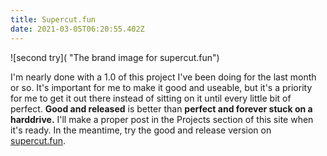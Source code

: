 ```yaml
---
title: Supercut.fun
date: 2021-03-05T06:20:55.402Z
---
```

![second try]( "The brand image for supercut.fun")

I'm nearly done with a 1.0 of this project I've been doing for the last month or so. It's important for me to make it good and useable, but it's a priority for me to get it out there instead of sitting on it until every little bit of perfect. **Good and released** is better than **perfect and forever stuck on a harddrive.** I'll make a proper post in the Projects section of this site when it's ready. In the meantime, try the good and release version on [supercut.fun](https://supercut.fun).
